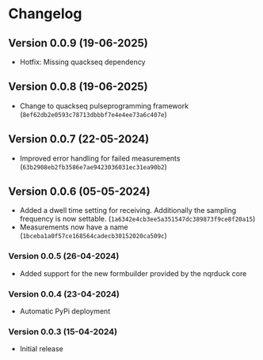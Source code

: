 # Changelog

## Version 0.0.9 (19-06-2025)

- Hotfix: Missing quackseq dependency

## Version 0.0.8 (19-06-2025)

- Change to quackseq pulseprogramming framework (`8ef62db2e0593c78713dbbbf7e4e4ee73a6c407e`)

## Version 0.0.7 (22-05-2024)

- Improved error handling for failed measurements (`63b2908eb2fb3586e7ae9423036031ec31ea90b2`)

## Version 0.0.6 (05-05-2024)

- Added a dwell time setting for receiving. Additionally the sampling frequency is now settable. (`1a6342e4cb3ee5a351547dc389873f9ce8f20a15`)
- Measurements now have a name (`1bceba1a0f57ce168564cadecb30152020ca509c`)

### Version 0.0.5 (26-04-2024)

- Added support for the new formbuilder provided by the nqrduck core

### Version 0.0.4 (23-04-2024)

- Automatic PyPi deployment

### Version 0.0.3 (15-04-2024)

- Initial release
